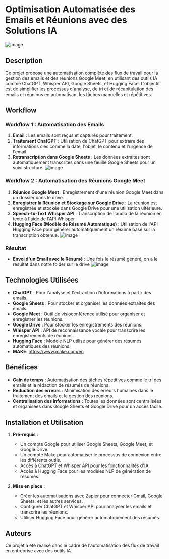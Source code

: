 # Optimisation Automatisée des Emails et Réunions avec des Solutions IA
![image](https://github.com/user-attachments/assets/2e4508a3-5e37-4435-9be3-35d6cfe963e0)


## Description

Ce projet propose une automatisation complète des flux de travail pour la gestion des emails et des réunions Google Meet, en utilisant des outils IA comme ChatGPT, Whisper API, Google Sheets, et Hugging Face. L'objectif est de simplifier les processus d'analyse, de tri et de récapitulation des emails et réunions en automatisant les tâches manuelles et répétitives.

## Workflow

### Workflow 1 : Automatisation des Emails

1. **Email** : Les emails sont reçus et capturés pour traitement.
2. **Traitement ChatGPT** : Utilisation de ChatGPT pour extraire des informations clés comme la date, l'objet, le contenu et l'urgence de l'email.
3. **Retranscription dans Google Sheets** : Les données extraites sont automatiquement transcrites dans une feuille Google Sheets pour un suivi structuré.
![image](https://github.com/user-attachments/assets/aaa79c3d-df10-43c0-adcd-164286c06aa0)



### Workflow 2 : Automatisation des Réunions Google Meet

1. **Réunion Google Meet** : Enregistrement d'une réunion Google Meet dans un dossier dans le drive.
2. **Enregistrer la Réunion et Stockage sur Google Drive** : La réunion est enregistrée et stockée dans Google Drive pour une utilisation ultérieure.
3. **Speech-to-Text Whisper API** : Transcription de l'audio de la réunion en texte à l'aide de l'API Whisper.
4. **Hugging Face (Modèle de Résumé Automatique)** : Utilisation de l'API Hugging Face pour générer automatiquement un résumé basé sur la transcription obtenue.
   ![image](https://github.com/user-attachments/assets/fb9f50f8-6134-4809-81f9-c8bfa9c57718)


### Résultat

- **Envoi d'un Email avec le Résumé** : Une fois le résumé généré, on a le résultat dans notre folder sur le drive
  ![image](https://github.com/user-attachments/assets/632b5a53-f15b-40c0-9db0-acc17723e798)


## Technologies Utilisées

- **ChatGPT** : Pour l'analyse et l'extraction d'informations à partir des emails.
- **Google Sheets** : Pour stocker et organiser les données extraites des emails.
- **Google Meet** : Outil de visioconférence utilisé pour organiser et enregistrer les réunions.
- **Google Drive** : Pour stocker les enregistrements des réunions.
- **Whisper API** : API de reconnaissance vocale pour transcrire les enregistrements de réunions.
- **Hugging Face** : Modèle NLP utilisé pour générer des résumés automatiques des réunions.
- **MAKE**: https://www.make.com/en
## Bénéfices

- **Gain de temps** : Automatisation des tâches répétitives comme le tri des emails et la rédaction de résumés de réunions.
- **Réduction des erreurs** : Minimisation des erreurs humaines dans le traitement des emails et la gestion des réunions.
- **Centralisation des informations** : Toutes les données sont centralisées et organisées dans Google Sheets et Google Drive pour un accès facile.

## Installation et Utilisation

1. **Pré-requis** :
   - Un compte Google pour utiliser Google Sheets, Google Meet, et Google Drive.
   - Un compte Make pour automatiser le processus de connexion entre les différents outils.
   - Accès à ChatGPT et Whisper API pour les fonctionnalités d'IA.
   - Accès à Hugging Face pour les modèles NLP de génération de résumés.

2. **Mise en place** :
   - Créer les automatisations avec Zapier pour connecter Gmail, Google Sheets, et les autres services.
   - Configurer ChatGPT et Whisper API pour analyser les emails et transcrire les réunions.
   - Utiliser Hugging Face pour générer automatiquement des résumés.

## Auteurs

Ce projet a été réalisé dans le cadre de l'automatisation des flux de travail en entreprise avec des outils IA.

